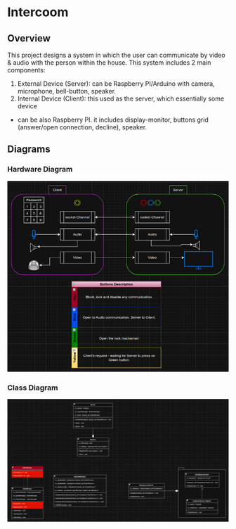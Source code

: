# Intercoom

## Overview
This project designs a system in which the user can communicate by video &amp; audio with the person within the house.
This system includes 2 main components:
1. External Device (Server): can be Raspberry PI/Arduino with camera, 
   microphone, 
   bell-button, speaker.
2. Internal Device (Client): this used as the server, which essentially some 
   device 
- can be also Raspberry PI.
   it includes display-monitor, buttons grid (answer/open connection, decline), speaker.

## Diagrams

### Hardware Diagram
![Hardware Diagram](assets/hardware-diagram.png)

### Class Diagram
![Class Diagram](assets/class-diagram.png)